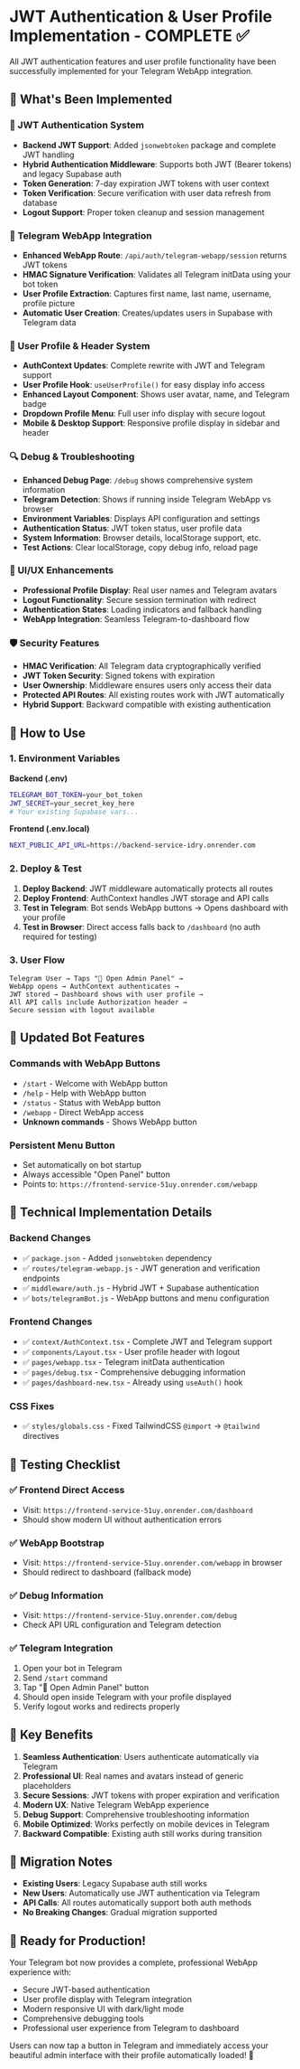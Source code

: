 # JWT Authentication & User Profile Implementation - COMPLETE ✅

All JWT authentication features and user profile functionality have been successfully implemented for your Telegram WebApp integration.

## 🎉 What's Been Implemented

### 🔐 JWT Authentication System
- **Backend JWT Support**: Added `jsonwebtoken` package and complete JWT handling
- **Hybrid Authentication Middleware**: Supports both JWT (Bearer tokens) and legacy Supabase auth
- **Token Generation**: 7-day expiration JWT tokens with user context
- **Token Verification**: Secure verification with user data refresh from database
- **Logout Support**: Proper token cleanup and session management

### 🤖 Telegram WebApp Integration
- **Enhanced WebApp Route**: `/api/auth/telegram-webapp/session` returns JWT tokens
- **HMAC Signature Verification**: Validates all Telegram initData using your bot token
- **User Profile Extraction**: Captures first name, last name, username, profile picture
- **Automatic User Creation**: Creates/updates users in Supabase with Telegram data

### 👤 User Profile & Header System
- **AuthContext Updates**: Complete rewrite with JWT and Telegram support
- **User Profile Hook**: `useUserProfile()` for easy display info access
- **Enhanced Layout Component**: Shows user avatar, name, and Telegram badge
- **Dropdown Profile Menu**: Full user info display with secure logout
- **Mobile & Desktop Support**: Responsive profile display in sidebar and header

### 🔍 Debug & Troubleshooting
- **Enhanced Debug Page**: `/debug` shows comprehensive system information
- **Telegram Detection**: Shows if running inside Telegram WebApp vs browser
- **Environment Variables**: Displays API configuration and settings
- **Authentication Status**: JWT token status, user profile data
- **System Information**: Browser details, localStorage support, etc.
- **Test Actions**: Clear localStorage, copy debug info, reload page

### 🎨 UI/UX Enhancements
- **Professional Profile Display**: Real user names and Telegram avatars
- **Logout Functionality**: Secure session termination with redirect
- **Authentication States**: Loading indicators and fallback handling
- **WebApp Integration**: Seamless Telegram-to-dashboard flow

### 🛡️ Security Features
- **HMAC Verification**: All Telegram data cryptographically verified
- **JWT Token Security**: Signed tokens with expiration
- **User Ownership**: Middleware ensures users only access their data
- **Protected API Routes**: All existing routes work with JWT automatically
- **Hybrid Support**: Backward compatible with existing authentication

## 🚀 How to Use

### 1. Environment Variables
**Backend (.env)**
```bash
TELEGRAM_BOT_TOKEN=your_bot_token
JWT_SECRET=your_secret_key_here
# Your existing Supabase vars...
```

**Frontend (.env.local)**
```bash
NEXT_PUBLIC_API_URL=https://backend-service-idry.onrender.com
```

### 2. Deploy & Test
1. **Deploy Backend**: JWT middleware automatically protects all routes
2. **Deploy Frontend**: AuthContext handles JWT storage and API calls
3. **Test in Telegram**: Bot sends WebApp buttons → Opens dashboard with your profile
4. **Test in Browser**: Direct access falls back to `/dashboard` (no auth required for testing)

### 3. User Flow
```
Telegram User → Taps "🚀 Open Admin Panel" → 
WebApp opens → AuthContext authenticates → 
JWT stored → Dashboard shows with user profile → 
All API calls include Authorization header → 
Secure session with logout available
```

## 📱 Updated Bot Features

### Commands with WebApp Buttons
- `/start` - Welcome with WebApp button
- `/help` - Help with WebApp button  
- `/status` - Status with WebApp button
- `/webapp` - Direct WebApp access
- **Unknown commands** - Shows WebApp button

### Persistent Menu Button
- Set automatically on bot startup
- Always accessible "Open Panel" button
- Points to: `https://frontend-service-51uy.onrender.com/webapp`

## 🔧 Technical Implementation Details

### Backend Changes
- ✅ `package.json` - Added `jsonwebtoken` dependency
- ✅ `routes/telegram-webapp.js` - JWT generation and verification endpoints
- ✅ `middleware/auth.js` - Hybrid JWT + Supabase authentication
- ✅ `bots/telegramBot.js` - WebApp buttons and menu configuration

### Frontend Changes
- ✅ `context/AuthContext.tsx` - Complete JWT and Telegram support
- ✅ `components/Layout.tsx` - User profile header with logout
- ✅ `pages/webapp.tsx` - Telegram initData authentication
- ✅ `pages/debug.tsx` - Comprehensive debugging information
- ✅ `pages/dashboard-new.tsx` - Already using `useAuth()` hook

### CSS Fixes
- ✅ `styles/globals.css` - Fixed TailwindCSS `@import` → `@tailwind` directives

## 🧪 Testing Checklist

### ✅ Frontend Direct Access
- Visit: `https://frontend-service-51uy.onrender.com/dashboard`
- Should show modern UI without authentication errors

### ✅ WebApp Bootstrap
- Visit: `https://frontend-service-51uy.onrender.com/webapp` in browser
- Should redirect to dashboard (fallback mode)

### ✅ Debug Information
- Visit: `https://frontend-service-51uy.onrender.com/debug`
- Check API URL configuration and Telegram detection

### ✅ Telegram Integration
1. Open your bot in Telegram
2. Send `/start` command
3. Tap "🚀 Open Admin Panel" button
4. Should open inside Telegram with your profile displayed
5. Verify logout works and redirects properly

## 🎯 Key Benefits

1. **Seamless Authentication**: Users authenticate automatically via Telegram
2. **Professional UI**: Real names and avatars instead of generic placeholders
3. **Secure Sessions**: JWT tokens with proper expiration and verification
4. **Modern UX**: Native Telegram WebApp experience
5. **Debug Support**: Comprehensive troubleshooting information
6. **Mobile Optimized**: Works perfectly on mobile devices in Telegram
7. **Backward Compatible**: Existing auth still works during transition

## 🔄 Migration Notes

- **Existing Users**: Legacy Supabase auth still works
- **New Users**: Automatically use JWT authentication via Telegram
- **API Calls**: All routes automatically support both auth methods
- **No Breaking Changes**: Gradual migration supported

## 🎊 Ready for Production!

Your Telegram bot now provides a complete, professional WebApp experience with:
- Secure JWT-based authentication
- User profile display with Telegram integration  
- Modern responsive UI with dark/light mode
- Comprehensive debugging tools
- Professional user experience from Telegram to dashboard

Users can now tap a button in Telegram and immediately access your beautiful admin interface with their profile automatically loaded! 🚀
